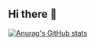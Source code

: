 ## Hi there 👋
[![Anurag's GitHub stats](https://github-readme-stats.vercel.app/api?username=dani-77)](https://github.com/anuraghazra/github-readme-stats)
<!--
**dani-77/dani-77** is a ✨ _special_ ✨ repository because its `README.md` (this file) appears on your GitHub profile.

Here are some ideas to get you started:

- 🔭 I’m currently working on ...
- 🌱 I’m currently learning ...
- 👯 I’m looking to collaborate on ...
- 🤔 I’m looking for help with ...
- 💬 Ask me about ...
- 📫 How to reach me: ...
- 😄 Pronouns: ...
- ⚡ Fun fact: ...
-->
